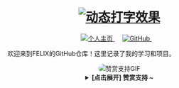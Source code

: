 <h1 align="center">
  <a href="https://feli.dpdns.org/">
    <img src="https://readme-typing-svg.herokuapp.com?color=%2336BCF7&lines=FELIX的个人主页;欢迎来到我的GitHub!" alt="动态打字效果">
  </a>
</h1>

<div align="center">
  <a href="https://feli.dpdns.org/">
    <img src="https://feli.qzz.io/favicon.ico" alt="个人主页">
  </a>&emsp;
  <a href="https://github.com/flxteam">
    <img src="https://npm.elemecdn.com/anzhiyu-blog@2.1.5/img/badge/Source-Github.svg" alt="GitHub">
  </a>&emsp;
</div> 

欢迎来到FELIX的GitHub仓库！这里记录了我的学习和项目。

<div align="center">
  <img style="border-radius: 20px; max-width: 80%;" src="https://user-images.githubusercontent.com/74038190/225813708-98b745f2-7d22-48cf-9150-083f1b00d6c9.gif" alt="赞赏支持GIF"/>
  <br>
  <details><summary><strong> [点击展开] 赞赏支持 ~</strong></summary>
*我非常感谢您的赞赏和支持，它们将极大地激励我继续创新，持续产生有价值的工作。<a href="https://feli.dpdns.org/donate" alt="赞赏支持"></a>*